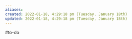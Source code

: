 ```yaml
---
aliases: 
created: 2022-01-18, 4:29:18 pm (Tuesday, January 18th)
updated: 2022-01-18, 4:29:18 pm (Tuesday, January 18th)
---
```

#to-do